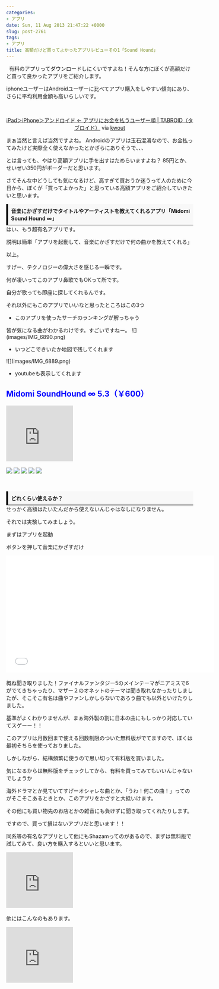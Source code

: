```yaml
---
categories:
- アプリ
date: Sun, 11 Aug 2013 21:47:22 +0000
slug: post-2761
tags:
- アプリ
title: 高額だけど買ってよかったアプリレビューその1「Sound Hound」
---
```


&nbsp;
有料のアプリってダウンロードしにくいですよね！そんな方にぼくが高額だけど買って良かったアプリをご紹介します。<!--more-->
&nbsp;
&nbsp;

iphoneユーザーはAndroidユーザーに比べてアプリ購入をしやすい傾向にあり、さらに平均利用金額も高いらしいです。
<div class="kwout" style="text-align: center;">

<a href="http://www.tabroid.jp/news/2013/07/ipadiphone0719.html">![](images/v7g_bor_rou_sha.jpg)</a>
<p style="margin-top: 10px; text-align: center;"><a href="http://www.tabroid.jp/news/2013/07/ipadiphone0719.html">iPad＞iPhone＞アンドロイド ← アプリにお金を払うユーザー順 | TABROID（タブロイド）</a> via <a href="http://kwout.com/quote/sxdjmv7g">kwout</a></p>

</div>
まぁ当然と言えば当然ですよね。
Androidのアプリは玉石混淆なので、お金払ってみたけど実際全く使えなかったとかざらにありそうで、、、

とは言っても、やはり高額アプリに手を出すはためらいますよね？
85円とか、せいぜい350円がボーダーだと思います。

さてそんな中どうしても気になるけど、高すぎて買おうか迷うって人のために今日から、ぼくが「買ってよかった」と思っている高額アプリをご紹介していきたいと思います。
<div style="padding: 8px 8px; border-color: #000000; border-width: 0 0 1px 5px; border-style: solid; background: #F8F8F8;"><b>音楽にかざすだけでタイトルやアーティストを教えてくれるアプリ「Midomi Sound Hound ∞」</b></div>
はい、もう超有名アプリです。

説明は簡単「アプリを起動して、音楽にかざすだけで何の曲かを教えてくれる」

以上。

すげー、テクノロジーの偉大さを感じる一瞬です。

何が凄いってこのアプリ鼻歌でもOKって所です。

自分が歌っても即座に探してくれるんです。

それ以外にもこのアプリでいいなと思ったところはこの3つ
<ul>
	<li>このアプリを使ったサーチのランキングが解っちゃう</li>
</ul>
皆が気になる曲がわかるわけです。すごいですねー。
![](images/IMG_6890.png)
<ul>
	<li>いつどこできいたか地図で残してくれます</li>
</ul>
![](images/IMG_6889.png)
<ul>
	<li>youtubeも表示してくれます</li>
</ul>
<h2><span style="color: #0000ff;">Midomi SoundHound ∞ 5.3（￥600）</span></h2>

<iframe src="https://banners.itunes.apple.com/banner.html?partnerId=&aId=11ld5P&id=284972998&c=jp&l=ja-JP&bt=catalog&t=catalog_white&w=180&h=150" frameborder=0 style="overflow-x:hidden;overflow-y:hidden;width:180px;height:150px;border:0px"></iframe>

![](images/screen1136x1136.jpeg) ![](images/screen1136x1136.jpeg) ![](images/screen1136x1136.jpeg) ![](images/screen1136x1136.jpeg) ![](images/screen1136x1136.jpeg)

&nbsp;
<div style="padding: 8px 8px; border-color: #000000; border-width: 0 0 1px 5px; border-style: solid; background: #F8F8F8;"><b>どれくらい使えるか？</b></div>
せっかく高額はたいたんだから使えないんじゃはなしになりません。

それでは実験してみましょう。

まずはアプリを起動

ボタンを押して音楽にかざすだけ

<iframe src="//www.youtube.com/embed/sSPqynTAH2A" height="315" width="560" allowfullscreen="" frameborder="0"></iframe>

概ね聞き取りました！ファイナルファンタジー5のメインテーマがニアミスで6がでてきちゃったり、マザー２のオネットのテーマは聞き取れなかったりしましたが、そこそこ有名は曲やファンしかしらないであろう曲でも以外といけたりしました。

基準がよくわかりませんが、まぁ海外製の割に日本の曲にもしっかり対応していてスゲーー！！

このアプリは月数回まで使える回数制限のついた無料版がでてますので、ぼくは最初そちらを使っておりました。

しかしながら、結構頻繁に使うので思い切って有料版を買いました。

気になるからは無料版をチェックしてから、有料を買ってみてもいいんじゃないでしょうか

海外ドラマとか見ていてすげーオシャレな曲とか、「うわ！何この曲！」ってのがそこそこあるときとか、このアプリをかざすと大抵いけます。

その他にも買い物先のお店とかの雑音にも負けずに聞き取ってくれたりします。

ですので、買って損はないアプリだと思います！！

同系等の有名なアプリとして他にもShazamってのがあるので、まずは無料版で試してみて、良い方を購入するといいと思います。

<iframe src="https://banners.itunes.apple.com/banner.html?partnerId=&aId=11ld5P&id=284972998&c=jp&l=ja-JP&bt=catalog&t=catalog_white&w=180&h=150" frameborder=0 style="overflow-x:hidden;overflow-y:hidden;width:180px;height:150px;border:0px"></iframe>

他にはこんなのもあります。
<iframe src="https://banners.itunes.apple.com/banner.html?partnerId=&aId=11ld5P&id=284993459&c=jp&l=ja-JP&bt=catalog&t=catalog_white&w=180&h=150" frameborder=0 style="overflow-x:hidden;overflow-y:hidden;width:180px;height:150px;border:0px"></iframe>
